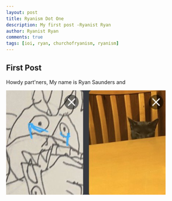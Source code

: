 ```yaml
---
layout: post
title: Ryanism Dot One
description: My first post -Ryanist Ryan
author: Ryanist Ryan
comments: true
tags: [ioi, ryan, churchofryanism, ryanism]
---
```


## **First Post**
Howdy part'ners, My name is Ryan Saunders and  

![](../images/2021/memecat.jpg)
